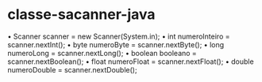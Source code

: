 
# classe-sacanner-java

•	Scanner scanner = new Scanner(System.in);
•	int numeroInteiro = scanner.nextInt();
•	byte numeroByte = scanner.nextByte();
•	long numeroLong = scanner.nextLong();
•	boolean booleano = scanner.nextBoolean();
•	float numeroFloat = scanner.nextFloat();
•	double numeroDouble = scanner.nextDouble();

